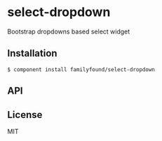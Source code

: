 
# select-dropdown

  Bootstrap dropdowns based select widget

## Installation

    $ component install familyfound/select-dropdown

## API

   

## License

  MIT
